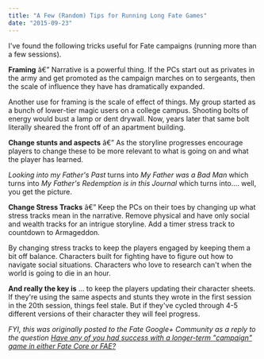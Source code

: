 ```yaml
---
title: "A Few (Random) Tips for Running Long Fate Games"
date: "2015-09-23"
---
```


I've found the following tricks useful for Fate campaigns (running more than a few sessions).

**Framing** â€” Narrative is a powerful thing. If the PCs start out as privates in the army and get promoted as the campaign marches on to sergeants, then the scale of influence they have has dramatically expanded.

Another use for framing is the scale of effect of things. My group started as a bunch of lower-tier magic users on a college campus. Shooting bolts of energy would bust a lamp or dent drywall. Now, years later that same bolt literally sheared the front off of an apartment building.

**Change stunts and aspects** â€” As the storyline progresses encourage players to change these to be more relevant to what is going on and what the player has learned.

_Looking into my Father's Past_ turns into _My Father was a Bad Man_ which turns into _My Father's Redemption is in this Journal_ which turns into.... well, you get the picture.

**Change Stress Tracks** â€” Keep the PCs on their toes by changing up what stress tracks mean in the narrative. Remove physical and have only social and wealth tracks for an intrigue storyline. Add a timer stress track to countdown to Armageddon.

By changing stress tracks to keep the players engaged by keeping them a bit off balance. Characters built for fighting have to figure out how to navigate social situations. Characters who love to research can't when the world is going to die in an hour.

**And really the key is** ... to keep the players updating their character sheets. If they're using the same aspects and stunts they wrote in the first session in the 20th session, things feel stale. But if they've cycled through 4-5 different versions of their character they will feel progress.

_FYI, this was originally posted to the Fate Google+ Community as a reply to the question [Have any of you had success with a longer-term "campaign" game in either Fate Core or FAE?](https://plus.google.com/u/1/107625809597551583598/posts/MAFykMuvw4v)_

